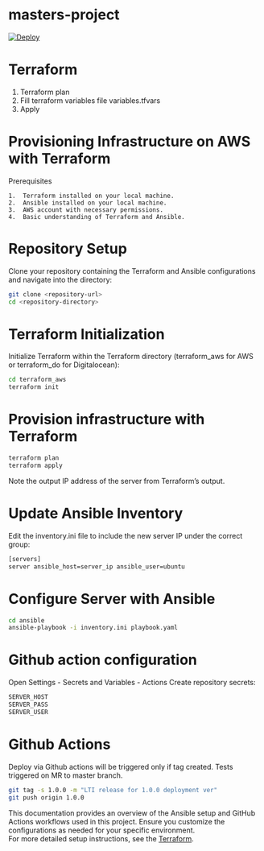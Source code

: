 # masters-project

[![Deploy](https://github.com/fedorchenko-a/masters-project/actions/workflows/deploy.yml/badge.svg)](https://github.com/fedorchenko-a/masters-project/actions/workflows/deploy.yml)


# Terraform
1. Terraform plan
2. Fill terraform variables file variables.tfvars
3. Apply

# Provisioning Infrastructure on AWS with Terraform

Prerequisites

	1.	Terraform installed on your local machine.
	2.	Ansible installed on your local machine.
	3.	AWS account with necessary permissions.
	4.	Basic understanding of Terraform and Ansible.

# Repository Setup
Clone your repository containing the Terraform and Ansible configurations and navigate into the directory:
```bash
git clone <repository-url>
cd <repository-directory>
```

# Terraform Initialization
Initialize Terraform within the Terraform directory (terraform_aws for AWS or terraform_do for Digitalocean):
```bash
cd terraform_aws
terraform init
```

# Provision infrastructure with Terraform

```bash
terraform plan
terraform apply
```
Note the output IP address of the server from Terraform’s output.

# Update Ansible Inventory
Edit the inventory.ini file to include the new server IP under the correct group:
```bash
[servers]
server ansible_host=server_ip ansible_user=ubuntu
```
# Configure Server with Ansible
```bash
cd ansible
ansible-playbook -i inventory.ini playbook.yaml
```
# Github action configuration
Open Settings - Secrets and Variables - Actions
Create repository secrets:
```bash
SERVER_HOST
SERVER_PASS
SERVER_USER
```



# Github Actions
Deploy via Github actions will be triggered only if tag created.
Tests triggered on MR to master branch.
```bash
git tag -s 1.0.0 -m "LTI release for 1.0.0 deployment ver"
git push origin 1.0.0
``` 

This documentation provides an overview of the Ansible setup and GitHub Actions workflows used in this project. Ensure you customize the configurations as needed for your specific environment. \
For more detailed setup instructions, see the [Terraform](docs/terraform.md).